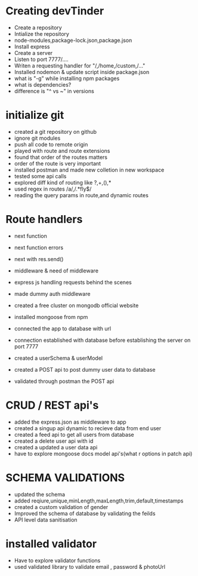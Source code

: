# Creating devTinder

- Create a repository
- Intialize the repository
- node-modules,package-lock.json,package.json
- Install express
- Create a server
- Listen to port 7777/....
- Writen a requesting handler for "/,/home,/custom,/..."
- Installed nodemon & update script inside package.json
- what is "-g" while installing npm packages
- what is dependencies?
- difference is "^ vs ~" in versions


# initialize git
- created a git repository on github
- ignore git modules
- push all code to remote origin
- played with route and route extensions
- found that order of the routes matters
- order of the route is very important
- installed postman and made new colletion in new workspace
- tested some api calls
- explored diff kind of routing like ?,+,(),*
- used regex in routes /a/,/.*fly$/
- reading the query params in route,and dynamic routes

# Route handlers
- next function
- next function errors
- next with res.send()
- middleware & need of middleware
- express js handling requests behind the scenes
- made dummy auth middleware


- created a free cluster on mongodb official website
- installed mongoose from npm
- connected the app to database with url
- connection established with database before establishing the server on port 7777
- created a userSchema & userModel
- created a POST api to post dummy user data to database
- validated through postman the POST api

# CRUD / REST api's

- added the express.json as middleware to app
- created a singup api dynamic to recieve data from end user
- created a feed api to get all users from database
- created a delete user api with id
- created a updated a user data api
- have to explore mongoose docs model api's(what r options in patch api)

# SCHEMA VALIDATIONS
- updated the schema 
- added reqiure,unique,minLength,maxLength,trim,default,timestamps
- created a custom validation of gender
- Improved the schema of database by validating the feilds
- API level data sanitisation

# installed validator

- Have to explore validator functions
- used validated library to validate email , password & photoUrl
